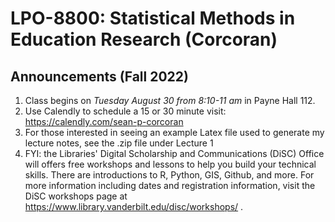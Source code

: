 # LPO-8800: Statistical Methods in Education Research (Corcoran)

## Announcements (Fall 2022)

1. Class begins on *Tuesday August 30 from 8:10-11 am* in Payne Hall 112.
2. Use Calendly to schedule a 15 or 30 minute visit: https://calendly.com/sean-p-corcoran
3. For those interested in seeing an example Latex file used to generate my lecture notes, see the .zip file under Lecture 1
4. FYI: the Libraries' Digital Scholarship and Communications (DiSC) Office will offers free workshops and lessons to help you build your technical skills. There are introductions to R, Python, GIS, Github, and more. For more information including dates and registration information, visit the DiSC workshops page at https://www.library.vanderbilt.edu/disc/workshops/ .


